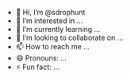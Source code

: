 - 👋 Hi, I’m @sdrophunt
- 👀 I’m interested in ...
- 🌱 I’m currently learning ...
- 💞️ I’m looking to collaborate on ...
- 📫 How to reach me ...
- 😄 Pronouns: ...
- ⚡ Fun fact: ...

<!---
sdrophunt/sdrophunt is a ✨ special ✨ repository because its `README.md` (this file) appears on your GitHub profile.
You can click the Preview link to take a look at your changes.
--->
